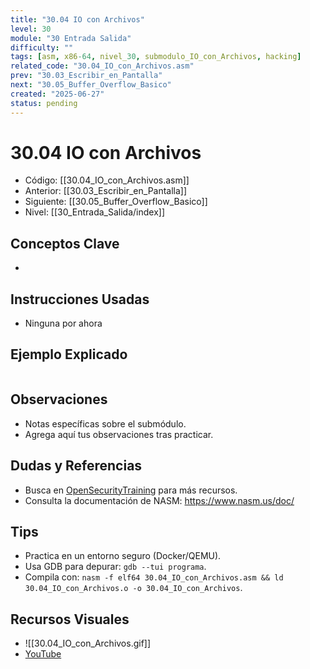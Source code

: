 ```yaml
---
title: "30.04 IO con Archivos"
level: 30
module: "30 Entrada Salida"
difficulty: ""
tags: [asm, x86-64, nivel_30, submodulo_IO_con_Archivos, hacking]
related_code: "30.04_IO_con_Archivos.asm"
prev: "30.03_Escribir_en_Pantalla"
next: "30.05_Buffer_Overflow_Basico"
created: "2025-06-27"
status: pending
---
```


# 30.04 IO con Archivos

- Código: [[30.04_IO_con_Archivos.asm]]  
- Anterior: [[30.03_Escribir_en_Pantalla]]  
- Siguiente: [[30.05_Buffer_Overflow_Basico]]  
- Nivel: [[30_Entrada_Salida/index]]  

## Conceptos Clave
- 

## Instrucciones Usadas
- Ninguna por ahora

## Ejemplo Explicado
```asm

```

## Observaciones
- Notas específicas sobre el submódulo.
- Agrega aquí tus observaciones tras practicar.

## Dudas y Referencias
- Busca en [OpenSecurityTraining](https://opensecuritytraining.info/) para más recursos.
- Consulta la documentación de NASM: https://www.nasm.us/doc/

## Tips
- Practica en un entorno seguro (Docker/QEMU).
- Usa GDB para depurar: `gdb --tui programa`.
- Compila con: `nasm -f elf64 30.04_IO_con_Archivos.asm && ld 30.04_IO_con_Archivos.o -o 30.04_IO_con_Archivos`.

## Recursos Visuales
- ![[30.04_IO_con_Archivos.gif]]  
- [YouTube](https://youtube.com/placeholder)

